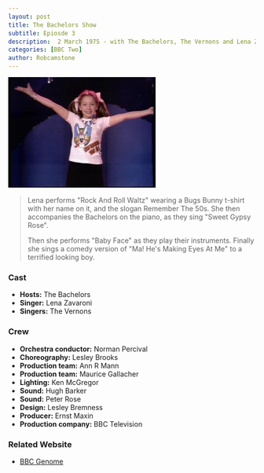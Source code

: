 ```yaml
---
layout: post
title: The Bachelors Show
subtitle: Epiosde 3
description:  2 March 1975 - with The Bachelors, The Vernons and Lena Zavaroni.
categories: [BBC Two]
author: Robcamstone
---
```


![](/assets/images/BBC/The-Bachelors-Show-03.jpg)

> Lena performs "Rock And Roll Waltz" wearing a Bugs Bunny t-shirt with her name on it, and the slogan Remember The 50s. She then accompanies the Bachelors on the piano, as they sing "Sweet Gypsy Rose".
>
> Then she performs "Baby Face" as they play their instruments. Finally she sings a comedy version of "Ma! He's Making Eyes At Me" to a terrified looking boy.

### Cast
* **Hosts:** The Bachelors
* **Singer:** Lena Zavaroni
* **Singers:** The Vernons

### Crew
* **Orchestra conductor:** Norman Percival
* **Choreography:** Lesley Brooks
* **Production team:** Ann R Mann
* **Production team:** Maurice Gallacher
* **Lighting:** Ken McGregor
* **Sound:** Hugh Barker
* **Sound:** Peter Rose
* **Design:** Lesley Bremness
* **Producer:** Ernst Maxin
* **Production company:** BBC Television

### Related Website
* [BBC Genome](https://genome.ch.bbc.co.uk/c2dddc496b354c84ad9abaa301e8aabf)

